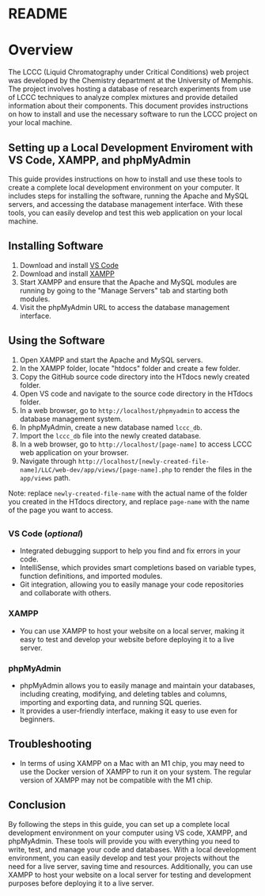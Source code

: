 # README

# Overview
The LCCC (Liquid Chromatography under Critical Conditions) web project was developed by the Chemistry department at the University of Memphis. The project involves hosting a database of research experiments from use of LCCC techniques to analyze complex mixtures and provide detailed information about their components. This document provides instructions on how to install and use the necessary software to run the LCCC project on your local machine.

## Setting up a Local Development Enviroment with VS Code, XAMPP, and phpMyAdmin
This guide provides instructions on how to install and use these tools to create a complete local development environment on your computer. It includes steps for installing the software, running the Apache and MySQL servers, and accessing the database management interface. With these tools, you can easily develop and test this web application on your local machine.

## Installing Software
1. Download and install [VS Code](https://code.visualstudio.com/)
2. Download and install [XAMPP](https://www.apachefriends.org/download.html)
3. Start XAMPP and ensure that the Apache and MySQL modules are running by going to the "Manage Servers" tab and starting both modules.
4. Visit the phpMyAdmin URL to access the database management interface.

## Using the Software
1. Open XAMPP and start the Apache and MySQL servers.
2. In the XAMPP folder, locate "htdocs" folder and create a few folder.
3. Copy the GitHub source code directory into the HTdocs newly created folder.
4. Open VS code and navigate to the source code directory in the HTdocs folder.
5. In a web browser, go to ```http://localhost/phpmyadmin``` to access the database management system.
6. In phpMyAdmin, create a new database named ```lccc_db```.
7. Import the ```lccc_db``` file into the newly created database.
8. In a web browser, go to ```http://localhost/[page-name]``` to access LCCC web application on your browser.
9. Navigate through ```http://localhost/[newly-created-file-name]/LLC/web-dev/app/views/[page-name].php``` to render the files in the ``app/views`` path.
 
Note: replace ```newly-created-file-name``` with the actual name of the folder you created in the HTdocs directory, and replace ```page-name``` with the name of the page you want to access.
 
## 
### VS Code (*optional*)
* Integrated debugging support to help you find and fix errors in your code.
* IntelliSense, which provides smart completions based on variable types, function definitions, and imported modules.
* Git integration, allowing you to easily manage your code repositories and collaborate with others.

### XAMPP
* You can use XAMPP to host your website on a local server, making it easy to test and develop your website before deploying it to a live server.

### phpMyAdmin
* phpMyAdmin allows you to easily manage and maintain your databases, including creating, modifying, and deleting tables and columns, importing and exporting data, and running SQL queries.
* It provides a user-friendly interface, making it easy to use even for beginners.

## Troubleshooting
+ In terms of using XAMPP on a Mac with an M1 chip, you may need to use the Docker version of XAMPP to run it on your system. The regular version of XAMPP may not be compatible with the M1 chip.

## Conclusion
By following the steps in this guide, you can set up a complete local development environment on your computer using VS code, XAMPP, and phpMyAdmin. These tools will provide you with everything you need to write, test, and manage your code and databases. With a local development environment, you can easily develop and test your projects without the need for a live server, saving time and resources. Additionally, you can use XAMPP to host your website on a local server for testing and development purposes before deploying it to a live server.
